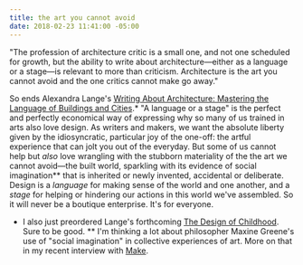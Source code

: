 ```yaml
---
title: the art you cannot avoid
date: 2018-02-23 11:41:00 -05:00
---
```


"The profession of architecture critic is a small one, and not one scheduled for growth, but the ability to write about architecture—either as a language or a stage—is relevant to more than criticism. Architecture is the art you cannot avoid and the one critics cannot make go away."

So ends Alexandra Lange's [Writing About Architecture: Mastering the Language of Buildings and Cities](http://shop.harvard.com/book/9781616890537).* "A language or a stage" is the perfect and perfectly economical way of expressing why so many of us trained in arts also love design. As writers and makers, we want the absolute liberty given by the idiosyncratic, particular joy of the one-off: the artful experience that can jolt you out of the everyday. But some of us cannot help but *also* love wrangling with the stubborn materiality of the the art we cannot avoid—the built world, sparkling with its evidence of social imagination** that is inherited or newly invented, accidental or deliberate. Design is a *language* for making sense of the world and one another, and a *stage* for helping or hindering our actions in this world we've assembled. So it will never be a boutique enterprise. It's for everyone.



* I also just preordered Lange's forthcoming [The Design of Childhood](http://shop.harvard.com/book/9781632866356). Sure to be good.
** I'm thinking a lot about philosopher Maxine Greene's use of "social imagination" in collective experiences of art. More on that in my recent interview with [Make](http://makezine.com/2018/02/02/engineering-art-bridge/).
